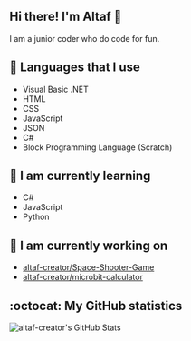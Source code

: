 ## Hi there! I'm Altaf 👋

I am a junior coder who do code for fun.

## 🚀 Languages that I use
- Visual Basic .NET
- HTML
- CSS
- JavaScript
- JSON
- C#
- Block Programming Language (Scratch)

## 📖 I am currently learning
- C#
- JavaScript
- Python

## 🔧 I am currently working on
- [altaf-creator/Space-Shooter-Game](//github.com/altaf-creator/Space-Shooter-Game)
- [altaf-creator/microbit-calculator](//github.com/altaf-creator/microbit-calculator)

## :octocat: My GitHub statistics
![altaf-creator's GitHub Stats](https://github-readme-stats.vercel.app/api?username=altaf-creator&show_icons=true&icon_color=41b883&bg_color=DEG,fffefe,fcfcfc)
